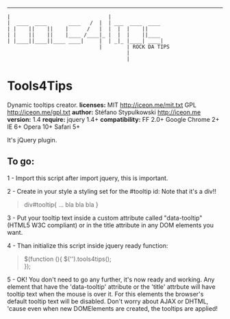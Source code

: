 ﻿
 _______                          _______
    |                                |
    |  ____  ____       ____   /  |  | ___  ____  ____
    | |    ||    ||    |      /   |  |  |  |    ||
    | |    ||    ||    |____ /____|_ |  |  |    ||____
    | |____||____||____ ____|     |  | _|_ |____| ____|
                                  |        | ROCK DA TIPS
                                           |
                                           |

Tools4Tips
==========
                                           
Dynamic tooltips creator.
**licenses:**
MIT <http://iceon.me/mit.txt>
GPL <http://iceon.me/gpl.txt>
**author:** Stéfano Stypulkowski <http://iceon.me>
**version:** 1.4
**require:** jquery 1.4+
**compatibility:** 
FF 2.0+
Google Chrome 2+
IE 6+
Opera 10+
Safari 5+

It's jQuery plugin.

To go:
------

1 - Import this script after import jquery, this is important.

2 - Create in your style a styling set for the #tooltip id:
Note that it's a div!!

>div#tooltip{
>... bla bla bla
>}

3 - Put your tooltip text inside a custom attribute called "data-tooltip" 
(HTML5 W3C compliant) or in the title attribute in any DOM elements you want.
   
4 - Than initialize this script inside jquery ready function:

>$(function (){
>  $('').tools4tips();     
>});

5 - OK! You don't need to go any further, it's now ready and working.
Any element that have the 'data-tooltip' attribute or the 'title' attrbute 
will have tooltip text when the mouse is over it.
For this elements the browser's default tooltip text will be disabled.
Don't worry about AJAX or DHTML, 'cause even when new DOMElements are created,
the tooltips are applied!